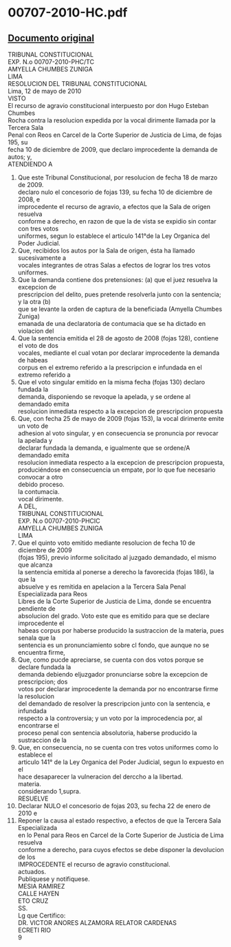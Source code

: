 
00707-2010-HC.pdf
=================
  
[Documento original](https://tc.gob.pe/jurisprudencia/2010/00707-2010-HC.pdf)  
---  
TRIBUNAL CONSTITUCIONAL  
EXP. N.o 00707-2010-PHC/TC  
AMYELLA CHUMBES ZUNIGA  
LIMA  
RESOLUCION DEL TRIBUNAL CONSTITUCIONAL  
Lima, 12 de mayo de 2010  
VISTO  
El recurso de agravio constitucional interpuesto por don Hugo Esteban Chumbes  
Rocha contra la resolucion expedida por la vocal dirimente llamada por la Tercera Sala  
Penal con Reos en Carcel de la Corte Superior de Justicia de Lima, de fojas 195, su  
fecha 10 de diciembre de 2009, que declaro improcedente la demanda de autos; y,  
ATENDIENDO A  
1. Que este Tribunal Constitucional, por resolucion de fecha 18 de marzo de 2009.  
declaro nulo el concesorio de fojas 139, su fecha 10 de diciembre de 2008, e  
improcedente el recurso de agravio, a efectos que la Sala de origen resuelva  
conforme a derecho, en razon de que la de vista se expidio sin contar con tres votos  
uniformes, segun lo establece el articulo 141°de la Ley Organica del Poder Judicial.  
2. Que, recibidos los autos por la Sala de origen, ésta ha llamado sucesivamente a  
vocales integrantes de otras Salas a efectos de lograr los tres votos uniformes.  
3. Que la demanda contiene dos pretensiones: (a) que el juez resuelva la excepcion de  
prescripcion del delito, pues pretende resolverla junto con la sentencia; y la otra (b)  
que se levante la orden de captura de la beneficiada (Amyella Chumbes Zuniga)  
emanada de una declaratoria de contumacia que se ha dictado en violacion del  
4. Que la sentencia emitida el 28 de agosto de 2008 (fojas 128), contiene el voto de dos  
vocales, mediante el cual votan por declarar improcedente la demanda de habeas  
corpus en el extremo referido a la prescripcion e infundada en el extremo referido a  
5. Que el voto singular emitido en la misma fecha (fojas 130) declaro fundada la  
demanda, disponiendo se revoque la apelada, y se ordene al demandado emita  
resolucion inmediata respecto a la excepcion de prescripcion propuesta  
6. Que, con fecha 25 de mayo de 2009 (fojas 153), la vocal dirimente emite un voto de  
adhesion al voto singular, y en consecuencia se pronuncia por revocar la apelada y  
declarar fundada la demanda, e igualmente que se ordene/A demandado emita  
resolucion inmediata respecto a la excepcion de prescripcion propuesta,  
produciéndose en consecuencia un empate, por lo que fue necesario convocar a otro  
debido proceso.  
la contumacia.  
vocal dirimente.  
A DEL,  
TRIBUNAL CONSTITUCIONAL  
EXP. N.o 00707-2010-PHCIC  
AMYELLA CHUMBES ZUNIGA  
LIMA  
7. Que el quinto voto emitido mediante resolucion de fecha 10 de diciembre de 2009  
(fojas 195), previo informe solicitado al juzgado demandado, el mismo que alcanza  
la sentencia emitida al ponerse a derecho la favorecida (fojas 186), la que la  
absuelve y es remitida en apelacion a la Tercera Sala Penal Especializada para Reos  
Libres de la Corte Superior de Justicia de Lima, donde se encuentra pendiente de  
absolucion del grado. Voto este que es emitido para que se declare improcedente el  
habeas corpus por haberse producido la sustraccion de la materia, pues senala que la  
sentencia es un pronunciamiento sobre cl fondo, que aunque no se encuentra firme,  
8. Que, como pucde apreciarse, se cuenta con dos votos porque se declare fundada la  
demanda debiendo eljuzgador pronunciarse sobre la excepcion de prescripcion; dos  
votos por declarar improcedente la demanda por no encontrarse firme la resolucion  
del demandado de resolver la prescripcion junto con la sentencia, e infundada  
respecto a la controversia; y un voto por la improcedencia por, al encontrarse el  
proceso penal con sentencia absolutoria, haberse producido la sustraccion de la  
9. Que, en consecuencia, no se cuenta con tres votos uniformes como lo establece el  
articulo 141° de la Ley Organica del Poder Judicial, segun lo expuesto en el  
hace desaparecer la vulneracion del derccho a la libertad.  
materia.  
considerando 1,supra.  
RESUELVE  
1. Declarar NULO el concesorio de fojas 203, su fecha 22 de enero de 2010 e  
2. Reponer la causa al estado respectivo, a efectos de que la Tercera Sala Especializada  
en lo Penal para Reos en Carcel de la Corte Superior de Justicia de Lima resuelva  
conforme a derecho, para cuyos efectos se debe disponer la devolucion de los  
IMPROCEDENTE el recurso de agravio constitucional.  
actuados.  
Publiquese y notifiquese.  
MESIA RAMIREZ  
CALLE HAYEN  
ETO CRUZ  
SS.  
Lg que Certifico:  
DR. VICTOR ANORES ALZAMORA RELATOR CARDENAS  
ECRETI RIO  
9
